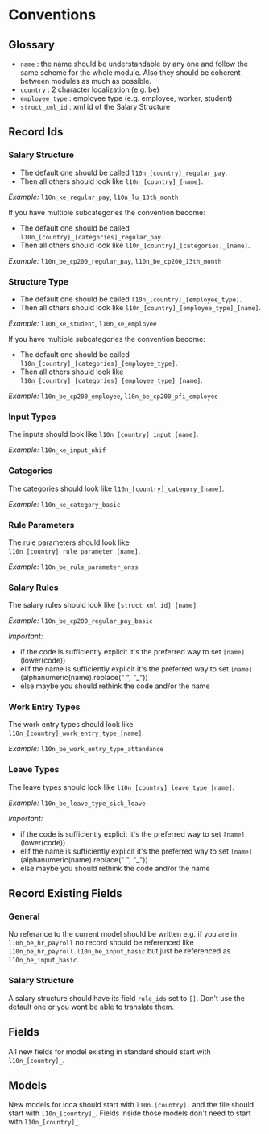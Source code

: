 # Conventions

## Glossary
- `name` : the name should be understandable by any one and follow the same scheme for the whole module. Also they should be coherent between modules as much as possible.
- `country` : 2 character localization (e.g. be)
- `employee_type` : employee type (e.g. employee, worker, student)
- `struct_xml_id` : xml id of the Salary Structure

## Record Ids
### Salary Structure

- The default one should be called `l10n_[country]_regular_pay`.
- Then all others should look like `l10n_[country]_[name]`.

_Example:_ `l10n_ke_regular_pay`, `l10n_lu_13th_month`

If you have multiple subcategories the convention become:
- The default one should be called `l10n_[country]_[categories]_regular_pay`.
- Then all others should look like `l10n_[country]_[categories]_[name]`.

_Example:_ `l10n_be_cp200_regular_pay`, `l10n_be_cp200_13th_month`

### Structure Type

- The default one should be called `l10n_[country]_[employee_type]`.
- Then all others should look like `l10n_[country]_[employee_type]_[name]`.

_Example:_ `l10n_ke_student`, `l10n_ke_employee`

If you have multiple subcategories the convention become:
- The default one should be called `l10n_[country]_[categories]_[employee_type]`.
- Then all others should look like `l10n_[country]_[categories]_[employee_type]_[name]`.

_Example:_ `l10n_be_cp200_employee`, `l10n_be_cp200_pfi_employee`

### Input Types
The inputs should look like `l10n_[country]_input_[name]`.

_Example:_ `l10n_ke_input_nhif`

### Categories
The categories should look like `l10n_[country]_category_[name]`.

_Example:_ `l10n_ke_category_basic`

### Rule Parameters
The rule parameters should look like `l10n_[country]_rule_parameter_[name]`.

_Example:_ `l10n_be_rule_parameter_onss`

### Salary Rules
The salary rules should look like `[struct_xml_id]_[name]`

_Example:_ `l10n_be_cp200_regular_pay_basic`

_Important:_
- if the code is sufficiently explicit it's the preferred way to set `[name]` (lower(code))
- elif the name is sufficiently explicit it's the preferred way to set `[name]` (alphanumeric(name).replace(" ", "_"))
- else maybe you should rethink the code and/or the name

### Work Entry Types
The work entry types should look like `l10n_[country]_work_entry_type_[name]`.

_Example:_ `l10n_be_work_entry_type_attendance`

### Leave Types
The leave types should look like `l10n_[country]_leave_type_[name]`.

_Example:_ `l10n_be_leave_type_sick_leave`

_Important:_
- if the code is sufficiently explicit it's the preferred way to set `[name]` (lower(code))
- elif the name is sufficiently explicit it's the preferred way to set `[name]` (alphanumeric(name).replace(" ", "_"))
- else maybe you should rethink the code and/or the name


## Record Existing Fields
### General
No referance to the current model should be written e.g. if you are in `l10n_be_hr_payroll` no record should be referenced like `l10n_be_hr_payroll.l10n_be_input_basic` but just be referenced as `l10n_be_input_basic`.

### Salary Structure
A salary structure should have its field `rule_ids` set to `[]`. Don't use the default one or you wont be able to translate them.

## Fields
All new fields for model existing in standard should start with `l10n_[country]_`.

## Models
New models for loca should start with `l10n.[country].` and the file should start with `l10n_[country]_`.
Fields inside those models don't need to start with `l10n_[country]_`.
